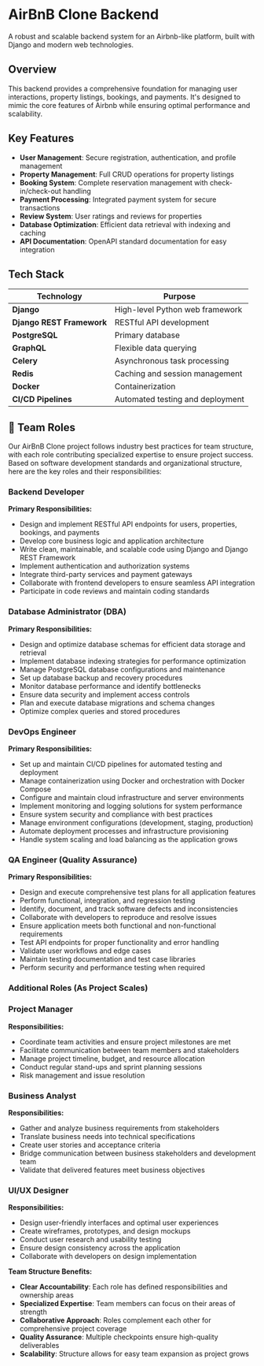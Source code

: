 # AirBnB Clone Backend 

A robust and scalable backend system for an Airbnb-like platform, built with Django and modern web technologies.

## Overview

This backend provides a comprehensive foundation for managing user interactions, property listings, bookings, and payments. It's designed to mimic the core features of Airbnb while ensuring optimal performance and scalability.

## Key Features

- **User Management**: Secure registration, authentication, and profile management
- **Property Management**: Full CRUD operations for property listings
- **Booking System**: Complete reservation management with check-in/check-out handling
- **Payment Processing**: Integrated payment system for secure transactions
- **Review System**: User ratings and reviews for properties
- **Database Optimization**: Efficient data retrieval with indexing and caching
- **API Documentation**: OpenAPI standard documentation for easy integration

## Tech Stack

| Technology | Purpose |
|------------|---------|
| **Django** | High-level Python web framework |
| **Django REST Framework** | RESTful API development |
| **PostgreSQL** | Primary database |
| **GraphQL** | Flexible data querying |
| **Celery** | Asynchronous task processing |
| **Redis** | Caching and session management |
| **Docker** | Containerization |
| **CI/CD Pipelines** | Automated testing and deployment |

## 👥 Team Roles

Our AirBnB Clone project follows industry best practices for team structure, with each role contributing specialized expertise to ensure project success. Based on software development standards and organizational structure, here are the key roles and their responsibilities:

### **Backend Developer**
**Primary Responsibilities:**
- Design and implement RESTful API endpoints for users, properties, bookings, and payments
- Develop core business logic and application architecture
- Write clean, maintainable, and scalable code using Django and Django REST Framework
- Implement authentication and authorization systems
- Integrate third-party services and payment gateways
- Collaborate with frontend developers to ensure seamless API integration
- Participate in code reviews and maintain coding standards

### **Database Administrator (DBA)**
**Primary Responsibilities:**
- Design and optimize database schemas for efficient data storage and retrieval
- Implement database indexing strategies for performance optimization
- Manage PostgreSQL database configurations and maintenance
- Set up database backup and recovery procedures
- Monitor database performance and identify bottlenecks
- Ensure data security and implement access controls
- Plan and execute database migrations and schema changes
- Optimize complex queries and stored procedures

### **DevOps Engineer**
**Primary Responsibilities:**
- Set up and maintain CI/CD pipelines for automated testing and deployment
- Manage containerization using Docker and orchestration with Docker Compose
- Configure and maintain cloud infrastructure and server environments
- Implement monitoring and logging solutions for system performance
- Ensure system security and compliance with best practices
- Manage environment configurations (development, staging, production)
- Automate deployment processes and infrastructure provisioning
- Handle system scaling and load balancing as the application grows

### **QA Engineer (Quality Assurance)**
**Primary Responsibilities:**
- Design and execute comprehensive test plans for all application features
- Perform functional, integration, and regression testing
- Identify, document, and track software defects and inconsistencies
- Collaborate with developers to reproduce and resolve issues
- Ensure application meets both functional and non-functional requirements
- Test API endpoints for proper functionality and error handling
- Validate user workflows and edge cases
- Maintain testing documentation and test case libraries
- Perform security and performance testing when required

### **Additional Roles (As Project Scales)**

### **Project Manager**
**Responsibilities:**
- Coordinate team activities and ensure project milestones are met
- Facilitate communication between team members and stakeholders
- Manage project timeline, budget, and resource allocation
- Conduct regular stand-ups and sprint planning sessions
- Risk management and issue resolution

### **Business Analyst**
**Responsibilities:**
- Gather and analyze business requirements from stakeholders
- Translate business needs into technical specifications
- Create user stories and acceptance criteria
- Bridge communication between business stakeholders and development team
- Validate that delivered features meet business objectives

### **UI/UX Designer**
**Responsibilities:**
- Design user-friendly interfaces and optimal user experiences
- Create wireframes, prototypes, and design mockups
- Conduct user research and usability testing
- Ensure design consistency across the application
- Collaborate with developers on design implementation

**Team Structure Benefits:**
- **Clear Accountability**: Each role has defined responsibilities and ownership areas
- **Specialized Expertise**: Team members can focus on their areas of strength
- **Collaborative Approach**: Roles complement each other for comprehensive project coverage
- **Quality Assurance**: Multiple checkpoints ensure high-quality deliverables
- **Scalability**: Structure allows for easy team expansion as project grows
